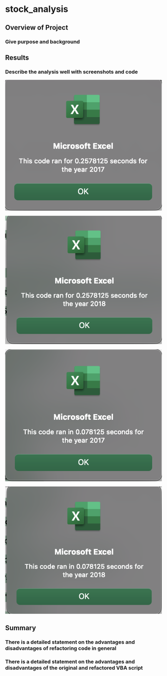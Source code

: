 # stock_analysis

## Overview of Project

### Give purpose and background

## Results

### Describe the analysis well with screenshots and code 

![Image](2017_unrefactored.png)

![Image](2018_unrefactored.png)

![Image](VBA_Challenge_2017.png)

![Image](VBA_Challenge_2018.png)


## Summary

### There is a detailed statement on the advantages and disadvantages of refactoring code in general 

### There is a detailed statement on the advantages and disadvantages of the original and refactored VBA script




